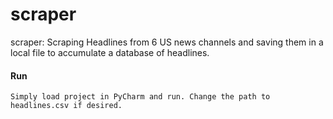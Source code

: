 # scraper
scraper: Scraping Headlines from 6 US news channels and saving them in a local file to accumulate a database of headlines.

#### Run

```Simply load project in PyCharm and run. Change the path to headlines.csv if desired.```

